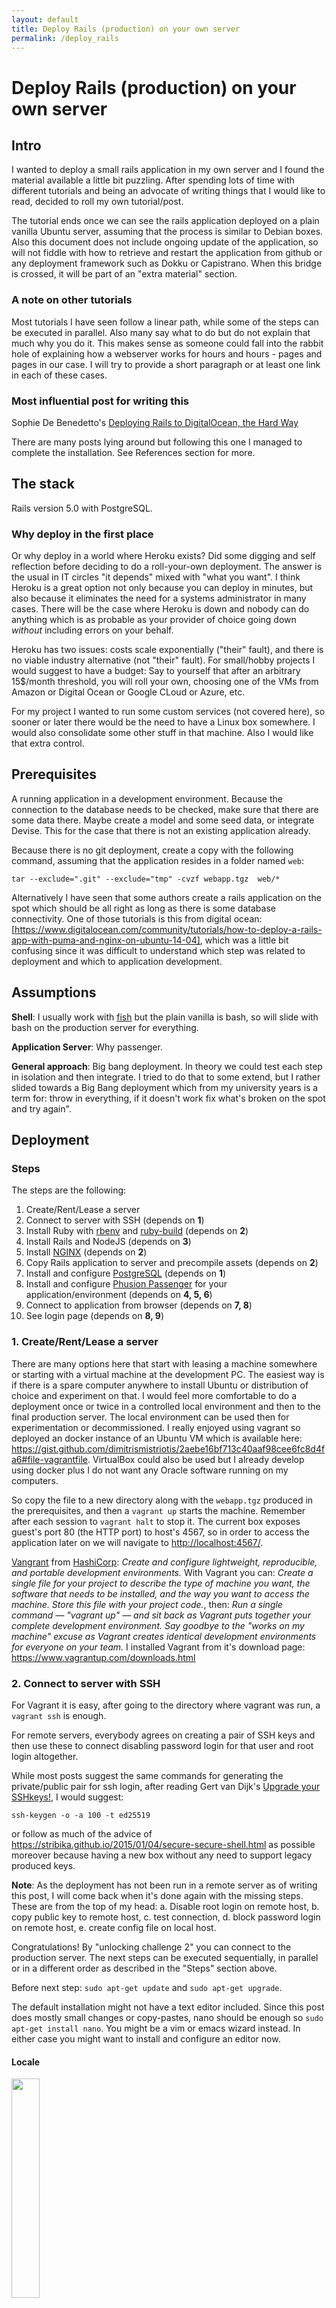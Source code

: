 ```yaml
---
layout: default
title: Deploy Rails (production) on your own server
permalink: /deploy_rails
---
```


# Deploy Rails (production) on your own server

## Intro

I wanted to deploy a small rails application in my own server and I found the
material available a little bit puzzling. After spending lots of time with
different tutorials and being an advocate of writing things that I would like
to read, decided to roll my own tutorial/post.

The tutorial ends once we can see the rails application deployed on a plain
vanilla Ubuntu server, assuming that the process is similar to Debian boxes.
Also this document does not include ongoing update of the application, so will
not fiddle with how to retrieve and restart the application from github or any
deployment framework such as Dokku or Capistrano. When this bridge is crossed,
it will be part of an "extra material" section.

### A note on other tutorials

Most tutorials I have seen follow a linear path, while some of the steps can be
executed in parallel. Also many say what to do but do not explain that much
why you do it. This makes sense as someone could fall into the rabbit hole of
explaining how a webserver works for hours and hours - pages and pages in our
case. I will try to provide a short paragraph or at least one link in each of
these cases.

### Most influential post for writing this

Sophie De Benedetto's [Deploying Rails to DigitalOcean, the Hard Way](http://www.thegreatcodeadventure.com/deploying-rails-to-digitalocean-the-hard-way/)

There are many posts lying around but following this one I managed to complete
the installation. See References section for more.

## The stack

Rails version 5.0 with PostgreSQL.

### Why deploy in the first place

Or why deploy in a world where Heroku exists? Did some digging and self
reflection before deciding to do a roll-your-own deployment. The answer is the
usual in IT circles "it depends" mixed with "what you want". I think Heroku is
a great option not only because you can deploy in minutes, but also because it
eliminates the need for a systems administrator in many cases. There will be the
case where Heroku is down and nobody can do anything which is as probable as
your provider of choice going down *without* including errors on your behalf.

Heroku has two issues: costs scale exponentially ("their" fault), and there is
no viable industry alternative (not "their" fault). For small/hobby projects I
would suggest to have a budget: Say to yourself that after an arbitrary
15$/month threshold, you will roll your own, choosing one of the VMs from
Amazon or Digital Ocean or Google CLoud or Azure, etc.

For my project I wanted to run some custom services (not covered here), so
sooner or later there would be the need to have a Linux box somewhere. I would
also consolidate some other stuff in that machine. Also I would like that extra
control.

## Prerequisites

A running application in a development environment. Because the connection to
the database needs to be checked, make sure that there are some data there.
Maybe create a model and some seed data, or integrate Devise. This for the case
that there is not an existing application already.

Because there is no git deployment, create a copy with the following command,
assuming that the application resides in a folder named `web`:

`tar --exclude=".git" --exclude="tmp" -cvzf webapp.tgz  web/*`

Alternatively I have seen that some authors create a rails application on the
spot which should be all right as long as there is some database connectivity.
One of those tutorials is this from digital ocean: [https://www.digitalocean.com/community/tutorials/how-to-deploy-a-rails-app-with-puma-and-nginx-on-ubuntu-14-04], which was a
little bit confusing since it was difficult to understand which step was related
to deployment and which to application development.

## Assumptions

**Shell**: I usually work with [fish](https://fishshell.com/) but the plain
vanilla is bash, so will slide with bash on the production server for
everything.

**Application Server**: Why passenger.

**General approach**: Big bang deployment. In theory we could test each step in
isolation and then integrate. I tried to do that to some extend, but I rather
slided towards a Big Bang deployment which from my university years is a term
for: throw in everything, if it doesn't work fix what's broken on the spot and
try again".

## Deployment

### Steps

The steps are the following:

1. Create/Rent/Lease a server
2. Connect to server with SSH (depends on **1**)
3. Install Ruby with [rbenv](https://github.com/rbenv/rbenv) and
   [ruby-build](https://github.com/rbenv/ruby-build) (depends on **2**)
4. Install Rails and NodeJS (depends on **3**)
5. Install [NGINX](https://nginx.org/en/) (depends on **2**)
6. Copy Rails application to server and precompile assets (depends on **2**)
7. Install and configure [PostgreSQL](https://www.postgresql.org/) (depends on
   **1**)
8. Install and configure [Phusion Passenger](https://www.phusionpassenger.com/)
   for your application/environment (depends on **4, 5, 6**)
9. Connect to application from browser (depends on **7, 8**)
10. See login page (depends on **8, 9**)

### 1. Create/Rent/Lease a server

There are many options here that start with leasing a machine somewhere or
starting with a virtual machine at the development PC. The easiest way is if
there is a spare computer anywhere to install Ubuntu or distribution of choice
and experiment on that. I would feel more comfortable to do a deployment once or
twice in a controlled local environment and then to the final production server.
The local environment can be used then for experimentation or decommissioned.
I really enjoyed using vagrant so deployed an docker instance of an Ubuntu VM
which is available here: <https://gist.github.com/dimitrismistriotis/2aebe16bf713c40aaf98cee6fc8d4fa6#file-vagrantfile>.
VirtualBox could also be used but I already develop using docker plus I do not
want any Oracle software running on my computers.

So copy the file to a new directory along with the `webapp.tgz` produced in the
prerequisites, and then a `vagrant up` starts the machine. Remember after each
session to `vagrant halt` to stop it. The current box exposes guest's port 80
(the HTTP port) to host's 4567, so in order to access the application later on
we will navigate to <http://localhost:4567/>.

[Vangrant](https://www.vagrantup.com/) from
[HashiCorp](https://www.hashicorp.com/): *Create and configure lightweight,
reproducible, and portable development environments.* With Vagrant you can:
*Create a single file for your project to describe the type of machine you
want, the software that needs to be installed, and the way you want to access
the machine. Store this file with your project code.*, then: *Run a single
command — "vagrant up" — and sit back as Vagrant puts together your complete
development environment. Say goodbye to the "works on my machine" excuse as
Vagrant creates identical development environments for everyone on your team.*
I installed Vagrant from it's download page:
<https://www.vagrantup.com/downloads.html>

### 2. Connect to server with SSH

For Vagrant it is easy, after going to the directory where vagrant was run, a
`vagrant ssh` is enough.

For remote servers, everybody agrees on creating a pair of SSH keys and then use
these to connect disabling password login for that user and root login
altogether.

While most posts suggest the same commands for generating the private/public
pair for ssh login, after reading  Gert van Dijk's [Upgrade your SSHkeys!](https://blog.g3rt.nl/upgrade-your-ssh-keys.html#generate-your-new-sexy-ed25519-key), I would suggest:

`ssh-keygen -o -a 100 -t ed25519`

or follow as much of the advice of
<https://stribika.github.io/2015/01/04/secure-secure-shell.html> as possible
moreover because having a new box without any need to support legacy produced
keys.

**Note**: As the deployment has not been run in a remote server as of writing
this post, I will come back when it's done again with the missing steps. These
are from the top of my head: a. Disable root login on remote host, b. copy
public key to remote host, c. test connection, d. block password login on remote
host, e. create config file on local host.

Congratulations! By "unlocking challenge 2" you can connect to the production
server. The next steps can be executed sequentially, in parallel or in a
different order as described in the "Steps" section above.

Before next step: `sudo apt-get update` and `sudo apt-get upgrade`.

The default installation might not have a text editor included. Since this post
does mostly small changes or copy-pastes, nano should be enough so
`sudo apt-get install nano`. You might be a vim or emacs wizard instead. In
either case you might want to install and configure an editor now.

#### Locale

<img src="/images/deploy_rails/union_jack.png" style="width: 30%"><br>

Many commands run later on depend on Perl which will always complain about
locale:

> perl: warning: Setting locale failed.
> perl: warning: Please check that your locale settings:
>   LANGUAGE = (unset),
>   LC_ALL = (unset),
>   LANG = "en_GB.UTF-8"
>     are supported and installed on your system.
> perl: warning: Falling back to the standard locale ("C").

This can be fixed by running `sudo dpkg-reconfigure locales` and setting up the
system locale, which is something you might wanted to do anyway.

### 3. Install Ruby with rbenv

There is a nice post here:
<http://kgrz.io/Programmers-guide-to-choosing-ruby-version-manager.html> on
choosing a version manager for Ruby. I decided on this combination based on
popularity plus I saw an easier-to understand integration with Passenger on the
tutorials that this post <del>has stolen from</del> is based on.

Generally reflecting on writing this, the decision was to have a as boring
server as humanly possible, hence easy to debug. So opting for the most
popular choices is at least desired. For not choosing RVM, changing how cd works
is something that this geek's heart cannot endure, provided with an alternative.

From: <https://www.digitalocean.com/community/tutorials/how-to-install-ruby-on-rails-with-rbenv-on-ubuntu-14-04>:

```
sudo apt-get install git-core curl zlib1g-dev build-essential \
  libssl-dev libreadline-dev libyaml-dev libsqlite3-dev sqlite3 \
  libxml2-dev libxslt1-dev libcurl4-openssl-dev \
  python-software-properties libffi-dev
```

All these are unfortunately needed for rbenv. Unfortunately because more
packages progressively bloat the system with probable security and maintenance
implications.

For rbenv:

```
cd ~
git clone git://github.com/sstephenson/rbenv.git .rbenv
echo 'export PATH="$HOME/.rbenv/bin:$PATH"' >> ~/.bash_profile
echo 'eval "$(rbenv init -)"' >> ~/.bash_profile
source ~/.bash_profile
```

(From Digital Ocean's tutorial and rbenv's installation instructions with some
modifications)

Then:

```
cd ~
git clone git://github.com/sstephenson/ruby-build.git ~/.rbenv/plugins/ruby-build
echo 'export PATH="$HOME/.rbenv/plugins/ruby-build/bin:$PATH"' >> ~/.bash_profile
source ~/.bash_profile
```

And time to get our preferred version of Ruby:

```
rbenv install -v 2.3.1
rbenv global 2.3.1
```

A `ruby -v` should return something in the lines of:
"ruby 2.3.1p112 (2016-04-26 revision 54768) [x86_64-linux]"

### 4. Install Rails and NodeJS

<img src="/images/deploy_rails/rails-logo.svg" style="width: 30%"><br>

A nice idea that usually gets forgotten is to run at this point:
`echo "gem: --no-document" > ~/.gemrc`. Documentation is not that much needed
in a production server and removing it out will speed up the gem
installation/update process.

For Rails installation:

```
gem install bundler && rbenv rehash
gem install rails && rbenv rehash
```


The "rehash" command of brenv, "*Installs shims for all Ruby executables known
to rbenv (i.e., ~/.rbenv/versions//bin/). Run this command after you install a
new version of Ruby, or install a gem that provides commands ...*" according to
tool's documentation. In order to be sure that this happens all the time, the
command should be appended to a future deployment script.

![Rehash... all the things](/images/deploy_rails/rehash_all_the_things.jpg)

In any case once everything is over, check with `rails -v` to see that Rails has
been properly installed.

We can verify that everything is all right by creating a new Rails application
and running it:

```
cd ~
rails new testit
cd testit
rails s
```

Which brings up an error: "*There was an error while trying to load the gem
'uglifier'. (Bundler::GemRequireError) Gem Load Error is: Could not find a
JavaScript runtime. See https://github.com/rails/execjs for a list of available
runtimes.*" This can be fixed by installing the missing piece of this step,
NodeJS: `sudo apt-get install nodejs`. I am not 100% sure but even if Ubuntu or
Debian have a more legacy version of Node, it should be OK for Rails. There are
also different options for a JavaScript runtime but chose not to explore them.

Do not know if it would be better to be able to do this processing in a
different machine to the one we want to deploy, keeping the production machine
with minimal packages installed. In any case this is the way things currently
are...

### 5. Install NGINX

![NGINX logo](/images/deploy_rails/nginx.png)

Installing Nginx with defaults should be easy

```sudo apt-get install nginx```

then

```sudo service nginx start```

For some reason (probably something to do with how docker comprehends the
world), running daemons (in our case nginx and postgresql) did not persist
between runs of the machine or reboots. That's why I used this little script
named "start_services" after every `vagrant ssh`:

```
#!/bin/sh
sudo service postgresql start
sudo service nginx start
```

Available here: <https://gist.github.com/dimitrismistriotis/2aebe16bf713c40aaf98cee6fc8d4fa6#file-start_services>. Do not
forget to make it executable (`chmod +x start_services`).

### 6. Copy Rails application to server and precompile assets

In the case of using Vagrant the "webapp.tgz" file created should be first
copied to the shared directory of the host machine extracted from the the
current user inside the container: `tar -xvzf /vagrant_data/webapp.tgz`. Target
application is in the "web" directory, which from now on will be:
"/home/vagrant/web".

**Note**: When deploying on an actual machine .tga should be copied there before
extraction thought secure copy if this way is followed. Probably most will do a
git clone, which as discussed before is out of this post's main body.

Then `bundle`. It will complain about the pg gem for Postgresql connectivity.
This is fixed by: `sudo apt-get install libpq-dev` and then `bundle` again. As
always followed by an `rvn rehash`

We can see that there is some life by running a console (`rails c`), or even a
production console(`RAILS_ENV=production rails c`). Just do not try to use the
database, because nothing is there yet or it has not been configured. Trigger
an error if curious by trying: `User.all`.

I also had not configured Devise's secret key which raised an error as well.
Remember to fix the application first if that is the case and then copy it
again (This is where using git would be handy).

Although this could be done later, lets precompile application's while in this
step so that they will be ready later on:

```
RAILS_ENV=production rais assets:precompile
```

### 7. Install and configure PostgreSQL

<img src="/images/deploy_rails/postgresql-logo.png" style="width: 30%"><br>

Traditionally there was a preference towards MySQL, as times goes by suggestions
to use it are becoming more and more rare. Having never done Rails with MySQL, I
always preferred PostgresSQL. Reasons have to do with better documentation,
easier database management, more features and standard compliant SQL, with
assurance that software from that company whose name starts with "O" and ends
with "racle" is not anywhere in your system.

With the "libpq-dev" installed in the 6<sup>th</sup> step, the database server
needs to be installed with the user configured on application's production
configuration file.

Let's install the database and the corresponding contrib package with:
`sudo apt-get -y install postgresql postgresql-contrib`

Posgres ships with secure defaults, this makes the first time with it a little
bit difficult but it gives you assurance that you have nothing exposed to the
Internet or anything else that has happened historically to MySQL and recently
MongoDB users.

Three things are needed to continue: name of the production's user,
the name of the database, and the password. The first two should be in the last
lines of "config/database.yml", which looks like this:

```
production:
  <<: *default
  database: yourapplication_production
  username: yourapplication
  password: <%= ENV['YOURAPPLICATION_DATABASE_PASSWORD'] %>

```

Password will be installed in the environment, in case you follow the steps in
sequentially, it is not there yet, so decide a password and write it down or
somewhere to copy-paste it later. Should I suggest something in the lines of
xkcd-password?: <https://gitlab.com/dimitrios/xkcd_passgen> (self promotion)

For what we are going to do production section in database.yml should have a
"host: localhost" entry. This is because the application will connect to the
database through a Unix socket, not through TCP, so in case
"config/database.yml" is as above, make sure that the last lines are like this:

```
production:
  <<: *default
  database: yourapplication_production
  username: yourapplication
  host: localhost
  password: <%= ENV['YOURAPPLICATION_DATABASE_PASSWORD'] %>

```


Since the database runs as a separate user, we'll sudo as this user and create
the "*yourapplication*" user with ownership to "*yourapplication_production*"
database who authenticates with "*YOURAPPLICATION_DATABASE_PASSWORD*".

Get to the Postgres prompt by `sudo -u postgres psql`. In the docker instance
the database service had not started, so either do a
`sudo service postgresql start` or use the "start_services" script from step 5.
 Once connected:

```
create user yourapplication with password 'YOURAPPLICATION_DATABASE_PASSWORD';
-- Responds with: CREATE ROLE
create database yourapplication_production owner yourapplication;
-- Responds with: CREATE DATABASE
-- Now exit with \q or with CTRL+d
\q
```

Verify that you can connect:

```
psql --username=yourapplication --host=localhost yourapplication_production
```
Which will trigger a password prompt, then "\q" or CTRL+d out of it.

An integration test could take place here by trying to connect from the Rails
application, so from the directory where it is): `RAILS_ENV=production rails c`
and then `User.all` (or a model that should be stored in the database). It
should fail because the password is not supplied anywhere: "PG::ConnectionBad:
fe_sendauth: no password supplied" is a possible error message.

For this the [rbenv-vars](https://github.com/rbenv/rbenv-vars), "a plugin for
rbenv that lets you set global and project-specific environment variables before
spawning Ruby processes." will be used:

```
git clone https://github.com/rbenv/rbenv-vars.git \
  $(rbenv root)/plugins/rbenv-vars
```

The place to store the password is the "~/.rbenv-vars" file, so edit it and
add the following line:
```
YOURAPPLICATION_DATABASE_PASSWORD=WHAT_YOU_PROVIDED_AS_PASSWORD
```

Now you can run a `RAILS_ENV=production rails db:migrate` (I logged out and then
back in, just in case there was an initialisation phase), which should run
without errors or at least connecting to the database. This file should be the
equivalent of Heroku environment variables and should be where all "secret"
stuff should be stored. For the discussion of how to store and maintain this
file, one possible way would be John Resig's "[Keeping Passwords in Source
Control](http://ejohn.org/blog/keeping-passwords-in-source-control/)" (you
might know him as the author of jQuery - reminder to self: buy 2<sup>nd</sup>
version of his "Secrets of the JavaScript Ninja" book and read it).

### 8. Install and configure Phusion Passenger for your application/environment

Passenger's homepage has a number of tutorials for different platforms since it
can be used for different environments. Since we are in the Ruby on Xenial
(Ubuntu 16.04) at the end the suggested link was this: <https://www.phusionpassenger.com/library/walkthroughs/deploy/ruby/ownserver/nginx/oss/xenial/install_passenger.html>, suggesting the
following for installing Passenger:

```
sudo apt-key adv --keyserver hkp://keyserver.ubuntu.com:80 --recv-keys 561F9B9CAC40B2F7
sudo apt-get install -y apt-transport-https ca-certificates


sudo sh -c 'echo deb https://oss-binaries.phusionpassenger.com/apt/passenger xenial main > /etc/apt/sources.list.d/passenger.list'
sudo apt-get update


sudo apt-get install -y nginx-extras passenger
```

Then wdit "/etc/nginx/nginx.conf" as root (with nano for example:
`sudo nano /etc/nginx/nginx.conf`). There uncomment the line
"   # include /etc/nginx/passenger.conf;"

The line at the end should look like this:

```
include /etc/nginx/passenger.conf;
```

Then Nginx needs to restart: `sudo service nginx restart`. Check the
installation with `sudo /usr/bin/passenger-config validate-install` and then
`sudo /usr/sbin/passenger-memory-stats`.

Up to this point the commands in this section are a copy-paste from Passenger's
tutorial. The last two for checking the installation are usually not present in
most posts that I have seen around. This is where the first part of the tutorial
ends. We have assured that Nginx is configured with Passenger's open source
version as well as that the installation is correct, what is missing is the
configuration for the specific application that we have deployed and want to
execute. Instructions for this are in the second page of Passenger's tutorial,
[Deploying a Ruby app on a Linux/Unix production server](https://www.phusionpassenger.com/library/walkthroughs/deploy/ruby/ownserver/nginx/oss/xenial/deploy_app.html).


## Extras

### Retrieve from a Git repository (Github/Gitlab)

Placeholder

### Capistrano

Placeholder

## Other References

[Michele Anica](https://www.digitalocean.com/community/users/manicas)'s
[How To Install Ruby on Rails with rbenv on Ubuntu 14.04](https://www.digitalocean.com/community/tutorials/how-to-install-ruby-on-rails-with-rbenv-on-ubuntu-14-04)
[How To Deploy a Rails App with Passenger and Nginx on Ubuntu 14.04](https://www.digitalocean.com/community/tutorials/how-to-deploy-a-rails-app-with-passenger-and-nginx-on-ubuntu-14-04)
[Perl warning Setting locale failed in Debian](https://www.thomas-krenn.com/en/wiki/Perl_warning_Setting_locale_failed_in_Debian)
